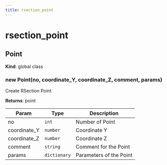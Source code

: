 ```yaml
---
title: rsection_point
---
```


# rsection_point

<a name="Point"></a>

## Point
**Kind**: global class  
<a name="new_Point_new"></a>

### new Point(no, coordinate_Y, coordinate_Z, comment, params)
Create RSection Point

**Returns**: point  

| Param | Type | Description |
| --- | --- | --- |
| no | <code>int</code> | Number of Point |
| coordinate_Y | <code>number</code> | Coordinate Y |
| coordinate_Z | <code>number</code> | Coordinate Z |
| comment | <code>string</code> | Comment for the Point |
| params | <code>dictionary</code> | Parameters of the Point |

